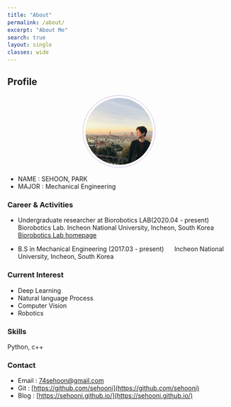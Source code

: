 ```yaml
---
title: "About"
permalink: /about/
excerpt: "About Me"
search: true
layout: single
classes: wide
---
```


## Profile
<center><img src="/assets/images/firenze.jpg" width="30%" height="30%" style="
border: 1px solid #cab6de;
border-radius: 50%;
padding: 5px;
-moz-border-radius: 50%;
-khtml-border-radius: 50%;
-webkit-border-radius: 50%;
"></center>


* NAME : SEHOON, PARK
* MAJOR : Mechanical Engineering

### Career & Activities
- Undergraduate researcher at Biorobotics LAB(2020.04 - present) 
&nbsp;&nbsp;&nbsp;&nbsp;  Biorobotics Lab. Incheon National University, Incheon, South Korea
&nbsp;&nbsp;&nbsp;&nbsp;  [Biorobotics Lab homepage](https://jeon4365.wixsite.com/mysite)

- B.S in Mechanical Engineering (2017.03 - present)
&nbsp;&nbsp;&nbsp;&nbsp;  Incheon National University, Incheon, South Korea

### Current Interest
- Deep Learning
- Natural language Process
- Computer Vision
- Robotics

### Skills
Python, c++

### Contact
- Email : 74sehoon@gmail.com
- Git : [https://github.com/sehooni](https://github.com/sehooni)
- Blog : [https://sehooni.github.io/](https://sehooni.github.io/)


